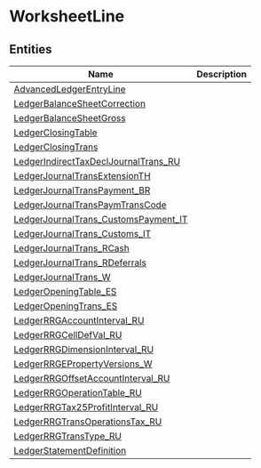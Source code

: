 
# WorksheetLine


## Entities

|Name|Description|
|---|---|
|[AdvancedLedgerEntryLine](AdvancedLedgerEntryLine.cdm.json)||
|[LedgerBalanceSheetCorrection](LedgerBalanceSheetCorrection.cdm.json)||
|[LedgerBalanceSheetGross](LedgerBalanceSheetGross.cdm.json)||
|[LedgerClosingTable](LedgerClosingTable.cdm.json)||
|[LedgerClosingTrans](LedgerClosingTrans.cdm.json)||
|[LedgerIndirectTaxDeclJournalTrans_RU](LedgerIndirectTaxDeclJournalTrans_RU.cdm.json)||
|[LedgerJournalTransExtensionTH](LedgerJournalTransExtensionTH.cdm.json)||
|[LedgerJournalTransPayment_BR](LedgerJournalTransPayment_BR.cdm.json)||
|[LedgerJournalTransPaymTransCode](LedgerJournalTransPaymTransCode.cdm.json)||
|[LedgerJournalTrans_CustomsPayment_IT](LedgerJournalTrans_CustomsPayment_IT.cdm.json)||
|[LedgerJournalTrans_Customs_IT](LedgerJournalTrans_Customs_IT.cdm.json)||
|[LedgerJournalTrans_RCash](LedgerJournalTrans_RCash.cdm.json)||
|[LedgerJournalTrans_RDeferrals](LedgerJournalTrans_RDeferrals.cdm.json)||
|[LedgerJournalTrans_W](LedgerJournalTrans_W.cdm.json)||
|[LedgerOpeningTable_ES](LedgerOpeningTable_ES.cdm.json)||
|[LedgerOpeningTrans_ES](LedgerOpeningTrans_ES.cdm.json)||
|[LedgerRRGAccountInterval_RU](LedgerRRGAccountInterval_RU.cdm.json)||
|[LedgerRRGCellDefVal_RU](LedgerRRGCellDefVal_RU.cdm.json)||
|[LedgerRRGDimensionInterval_RU](LedgerRRGDimensionInterval_RU.cdm.json)||
|[LedgerRRGEPropertyVersions_W](LedgerRRGEPropertyVersions_W.cdm.json)||
|[LedgerRRGOffsetAccountInterval_RU](LedgerRRGOffsetAccountInterval_RU.cdm.json)||
|[LedgerRRGOperationTable_RU](LedgerRRGOperationTable_RU.cdm.json)||
|[LedgerRRGTax25ProfitInterval_RU](LedgerRRGTax25ProfitInterval_RU.cdm.json)||
|[LedgerRRGTransOperationsTax_RU](LedgerRRGTransOperationsTax_RU.cdm.json)||
|[LedgerRRGTransType_RU](LedgerRRGTransType_RU.cdm.json)||
|[LedgerStatementDefinition](LedgerStatementDefinition.cdm.json)||
